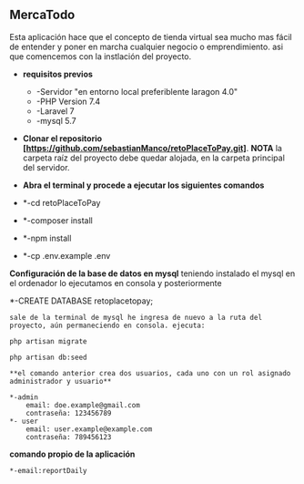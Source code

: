 
## MercaTodo 

Esta aplicación hace que el concepto de tienda virtual sea mucho mas fácil de entender y poner en
marcha cualquier negocio o emprendimiento. asi que comencemos con la instlación del proyecto.

- **requisitos previos**
    + -Servidor "en entorno local preferiblente laragon 4.0"
    * -PHP Version 7.4 
    * -Laravel 7  
    * -mysql 5.7 

- **Clonar el repositorio [https://github.com/sebastianManco/retoPlaceToPay.git]**.
**NOTA** la carpeta raíz del proyecto debe quedar alojada, en la carpeta principal del servidor. 

- **Abra el terminal y procede a ejecutar los siguientes comandos**
- *-cd retoPlaceToPay
- *-composer install
- *-npm install
- *-cp .env.example .env

     
**Configuración de la base de datos en mysql**
    teniendo instalado el mysql en el ordenador lo ejecutamos en consola y posteriormente
    
*-CREATE DATABASE retoplacetopay;

    sale de la terminal de mysql he ingresa de nuevo a la ruta del proyecto, aún permaneciendo en consola. ejecuta:
    
    php artisan migrate
    
    php artisan db:seed
    
    **el comando anterior crea dos usuarios, cada uno con un rol asignado administrador y usuario**
    
    *-admin 
        email: doe.example@gmail.com
        contraseña: 123456789
    *- user
        email: user.example@example.com
        contraseña: 789456123
        
 **comando propio de la aplicación**
 
    *-email:reportDaily 
